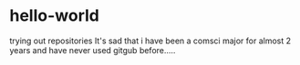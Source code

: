 # hello-world
trying out repositories
It's sad that i have been a comsci major for almost 2 years and have never used gitgub before.....
